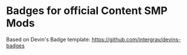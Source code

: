 # Badges for official Content SMP Mods
Based on Devin's Badge template: https://github.com/intergrav/devins-badges

